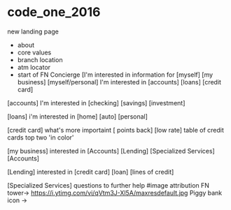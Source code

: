 # code_one_2016

new landing page
 - about
 - core values
 - branch location
 - atm locator
 - start of FN Concierge [I'm interested in information for [myself] [my business]
[myself/personal]
I'm interested in [accounts] [loans] [credit card]

[accounts]
I'm interested in [checking] [savings] [investment]

[loans]
i'm interested in [home] [auto] [personal]

[credit card]
what's more importaint [ points back] [low rate]
table of credit cards top two 'in color'


[my business] 
interested in [Accounts] [Lending] [Specialized Services]
[Accounts] 

[Lending] 
interested in [credit card] [loan] [lines of credit]

[Specialized Services]
questions to further help
#image attribution
FN tower-> https://i.ytimg.com/vi/qVtm3J-Xl5A/maxresdefault.jpg
Piggy bank icon ->